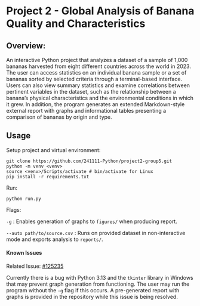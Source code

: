 # Project 2 - Global Analysis of Banana Quality and Characteristics

## Overview: 

An interactive Python project that analyzes a dataset of a sample of 1,000 bananas harvested from eight different countries across the world in 2023. The user can access statistics on an individual banana sample or a set of bananas sorted by selected criteria through a terminal-based interface. Users can also view summary statistics and examine correlations between pertinent variables in the dataset, such as the relationship between a banana’s physical characteristics and the environmental conditions in which it grew. In addition, the program generates an extended Markdown-style external report with graphs and informational tables presenting a comparison of bananas by origin and type. 

## Usage
Setup project and virtual environment:

```
git clone https://github.com/241111-Python/project2-group5.git
python -m venv <venv>
source <venv>/Scripts/activate # bin/activate for Linux 
pip install -r requirements.txt
```

Run:

`python run.py`

Flags:

`-g` : Enables generation of graphs to `figures/` when producing report.

`--auto path/to/source.csv` : Runs on provided dataset in non-interactive mode and exports analysis to `reports/`.

#### Known Issues

Related Issue: [#125235](https://github.com/python/cpython/issues/125235)

Currently there is a bug with Python 3.13 and the `tkinter` library in Windows that may prevent graph generation from functioning. The user may run the program without the `-g` flag if this occurs. A pre-generated report with graphs is provided in the repository while this issue is being resolved.
